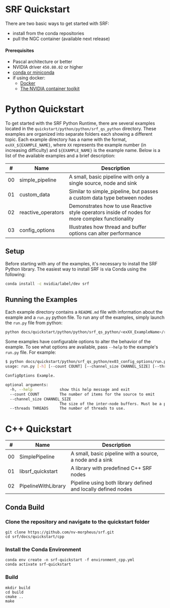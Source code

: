 # SRF Quickstart

There are two basic ways to get started with SRF:
- install from the conda repositories
- pull the NGC container (available next release)

#### Prerequisites

- Pascal architecture or better
- NVIDIA driver `450.80.02` or higher
- [conda or miniconda](https://conda.io/projects/conda/en/latest/user-guide/install/linux.html)
- if using docker:
  - [Docker](https://docs.docker.com/get-docker/)
  - [The NVIDIA container toolkit](https://docs.nvidia.com/datacenter/cloud-native/container-toolkit/install-guide.html#docker)

# Python Quickstart

To get started with the SRF Python Runtime, there are several examples located in the `quickstart/python/python/srf_qs_python` directory. These examples are organized into separate folders each showing a different topic. Each example directory has a name with the format, `exXX_${EXAMPLE_NAME}`, where `XX` represents the example number (in increasing difficulty) and `${EXAMPLE_NAME}` is the example name. Below is a list of the available examples and a brief description:

| #      | Name | Description |
| ----------- | ----------- | --- |
| 00 | simple_pipeline | A small, basic pipeline with only a single source, node and sink |
| 01 | custom_data | Similar to simple_pipeline, but passes a custom data type between nodes |
| 02 | reactive_operators | Demonstrates how to use Reactive style operators inside of nodes for more complex functionality |
| 03 | config_options | Illustrates how thread and buffer options can alter performance |

## Setup

Before starting with any of the examples, it's necessary to install the SRF Python library. The easiest way to install SRF is via Conda using the following:

```bash
conda install -c nvidia/label/dev srf
```

## Running the Examples

Each example directory contains a `README.md` file with information about the example and a `run.py` python file. To run any of the examples, simply launch the `run.py` file from python:

```bash
python docs/quickstart/python/python/srf_qs_python/<exXX_ExampleName>/run.py
```

Some examples have configurable options to alter the behavior of the example. To see what options are available, pass `--help` to the example's `run.py` file. For example:

```bash
$ python docs/quickstart/python/srf_qs_python/ex03_config_options/run.py --help
usage: run.py [-h] [--count COUNT] [--channel_size CHANNEL_SIZE] [--threads THREADS]

ConfigOptions Example.

optional arguments:
  -h, --help            show this help message and exit
  --count COUNT         The number of items for the source to emit
  --channel_size CHANNEL_SIZE
                        The size of the inter-node buffers. Must be a power of 2
  --threads THREADS     The number of threads to use.
```


# C++ Quickstart

| #      | Name | Description |
| ----------- | ----------- | --- |
| 00 | SimplePipeline | A small, basic pipeline with a source, a node and a sink |
| 01 | libsrf_quickstart | A library with predefined C++ SRF nodes |
| 02 | PipelineWithLibrary | Pipeline using both library defined and locally defined nodes |

## Conda Build

### Clone the repository and navigate to the quickstart folder

```
git clone https://github.com/nv-morpheus/srf.git
cd srf/docs/quickstart/cpp
```

### Install the Conda Environment

```
conda env create -n srf-quickstart -f environment_cpp.yml
conda activate srf-quickstart
```

### Build

```
mkdir build
cd build
cmake ..
make
```
